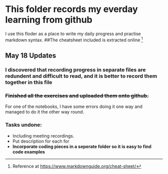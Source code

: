 # This folder records my everday learning from github
I use this floder as a place to write my daily progress and practise markdown syntax. 
##The cheatsheet included is extracted online [^1]


## May 18 Updates 
### I discovered that recording progress in separate files are redundent and difficult to read, and it is better to record them together in this file
### ~~Finished all the exercises and uploaded them onto github.~~
For one of the notebooks, I have some errors doing it one way and managed to do it the other way round. 
### Tasks undone: 
- Including meeting recordings. 
- Put description for each for
- **Incorporate coding pieces in a seperate folder so it is easy to find code examples**

[^1]: Reference at https://www.markdownguide.org/cheat-sheet/ 

